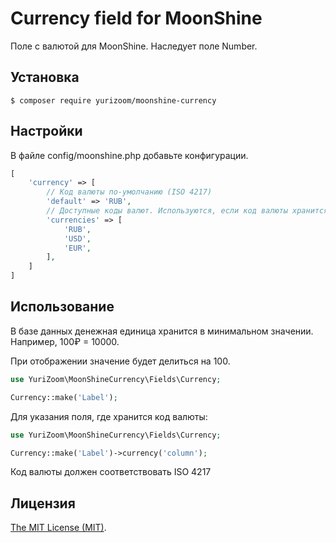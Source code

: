 Currency field for MoonShine
============================

Поле с валютой для MoonShine. Наследует поле Number.

## Установка

```
$ composer require yurizoom/moonshine-currency
```

## Настройки

В файле config/moonshine.php добавьте конфигурации.

```php
[
    'currency' => [
        // Код валюты по-умолчанию (ISO 4217)
        'default' => 'RUB',
        // Доступные коды валют. Используются, если код валюты хранится в БД
        'currencies' => [
            'RUB',
            'USD',
            'EUR',
        ],
    ]
]
```

## Использование

В базе данных денежная единица хранится в минимальном значении. Например, 100₽ = 10000.

При отображении значение будет делиться на 100.

```php
use YuriZoom\MoonShineCurrency\Fields\Currency;

Currency::make('Label');
```

Для указания поля, где хранится код валюты:

```php
use YuriZoom\MoonShineCurrency\Fields\Currency;

Currency::make('Label')->currency('column');
```

Код валюты должен соответствовать ISO 4217

Лицензия
------------
[The MIT License (MIT)](LICENSE).
